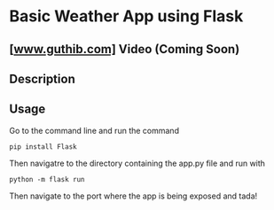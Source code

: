 # Basic Weather App using Flask

## [www.guthib.com] Video (Coming Soon)

## Description

## Usage

Go to the command line and run the command 

```
pip install Flask
```

Then navigatre to the directory containing the app.py file and run with

```
python -m flask run
```

Then navigate to the port where the app is being exposed and tada!
